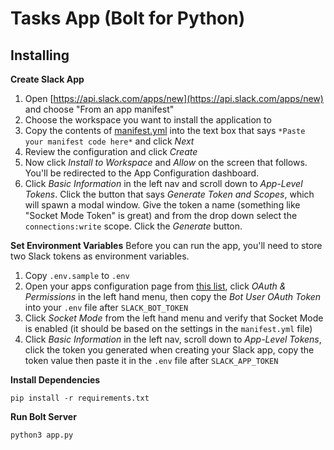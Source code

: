 # Tasks App (Bolt for Python)

## Installing

**Create Slack App**
1. Open [https://api.slack.com/apps/new](https://api.slack.com/apps/new) and choose "From an app manifest"
2. Choose the workspace you want to install the application to
3. Copy the contents of [manifest.yml](../manifest.yml) into the text box that says `*Paste your manifest code here*` and click *Next*
4. Review the configuration and click *Create*
5. Now click *Install to Workspace* and *Allow* on the screen that follows. You'll be redirected to the App Configuration dashboard.
6. Click *Basic Information* in the left nav and scroll down to *App-Level Tokens*. Click the button that says *Generate Token and Scopes*, which will spawn a modal window. Give the token a name (something like "Socket Mode Token" is great) and from the drop down select the `connections:write` scope. Click the *Generate* button.

**Set Environment Variables**
Before you can run the app, you'll need to store two Slack tokens as environment variables.

1. Copy `.env.sample` to `.env`
2. Open your apps configuration page from [this list](https://api.slack.com/apps), click *OAuth & Permissions* in the left hand menu, then copy the *Bot User OAuth Token* into your `.env` file after `SLACK_BOT_TOKEN`
3. Click *Socket Mode* from the left hand menu and verify that Socket Mode is enabled (it should be based on the settings in the `manifest.yml` file)
4. Click *Basic Information* in the left nav, scroll down to *App-Level Tokens*, click the token you generated when creating your Slack app, copy the token value then paste it in the `.env` file after `SLACK_APP_TOKEN`

**Install Dependencies**

`pip install -r requirements.txt`

**Run Bolt Server**

`python3 app.py`
